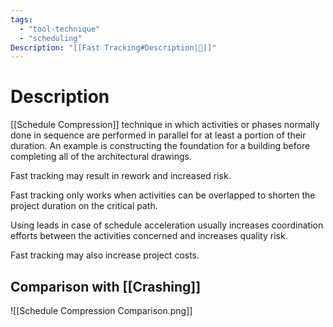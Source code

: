 ```yaml
---
tags:
  - "tool-technique"
  - "scheduling"
Description: "[[Fast Tracking#Description|📝]]"
---
```

# Description
[[Schedule Compression]] technique in which activities or phases normally done in sequence are performed in parallel for at least a portion of their duration. An example is constructing the foundation for a building before completing all of the architectural drawings.

Fast tracking may result in rework and increased risk.

Fast tracking only works when activities can be overlapped to shorten the project duration on the critical path.

Using leads in case of schedule acceleration usually increases coordination efforts between the activities concerned and increases quality risk.

Fast tracking may also increase project costs.
## Comparison with [[Crashing]]
![[Schedule Compression Comparison.png]]